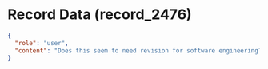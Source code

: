 # Record Data (record_2476)

```json
{
  "role": "user",
  "content": "Does this seem to need revision for software engineering?"
}
```
